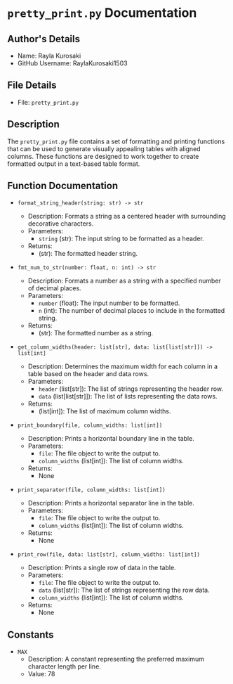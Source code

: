 # `pretty_print.py` Documentation

## Author's Details
- Name: Rayla Kurosaki
- GitHub Username: RaylaKurosaki1503

## File Details
- File: `pretty_print.py`

## Description
The `pretty_print.py` file contains a set of formatting and printing functions that can be used to generate visually appealing tables with aligned columns. These functions are designed to work together to create formatted output in a text-based table format.

## Function Documentation

- `format_string_header(string: str) -> str`
  - Description: Formats a string as a centered header with surrounding decorative characters.
  - Parameters:
    - `string` (str): The input string to be formatted as a header.
  - Returns:
    - (str): The formatted header string.

- `fmt_num_to_str(number: float, n: int) -> str`
  - Description: Formats a number as a string with a specified number of decimal places.
  - Parameters:
    - `number` (float): The input number to be formatted.
    - `n` (int): The number of decimal places to include in the formatted string.
  - Returns:
    - (str): The formatted number as a string.

- `get_column_widths(header: list[str], data: list[list[str]]) -> list[int]`
  - Description: Determines the maximum width for each column in a table based on the header and data rows.
  - Parameters:
    - `header` (list[str]): The list of strings representing the header row.
    - `data` (list[list[str]]): The list of lists representing the data rows.
  - Returns:
    - (list[int]): The list of maximum column widths.

- `print_boundary(file, column_widths: list[int])`
  - Description: Prints a horizontal boundary line in the table.
  - Parameters:
    - `file`: The file object to write the output to.
    - `column_widths` (list[int]): The list of column widths.
  - Returns:
    - None

- `print_separator(file, column_widths: list[int])`
  - Description: Prints a horizontal separator line in the table.
  - Parameters:
    - `file`: The file object to write the output to.
    - `column_widths` (list[int]): The list of column widths.
  - Returns:
    - None

- `print_row(file, data: list[str], column_widths: list[int])`
  - Description: Prints a single row of data in the table.
  - Parameters:
    - `file`: The file object to write the output to.
    - `data` (list[str]): The list of strings representing the row data.
    - `column_widths` (list[int]): The list of column widths.
  - Returns:
    - None

## Constants

- `MAX`
  - Description: A constant representing the preferred maximum character length per line.
  - Value: 78
